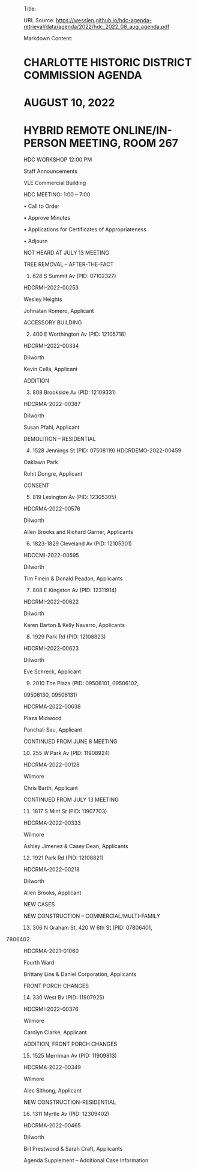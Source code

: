 Title: 

URL Source: https://wesslen.github.io/hdc-agenda-retrieval/data/agenda/2022/hdc_2022_08_aug_agenda.pdf

Markdown Content:
# CHARLOTTE HISTORIC DISTRICT COMMISSION AGENDA 

# AUGUST 10, 2022 

# HYBRID REMOTE ONLINE/IN-PERSON MEETING, ROOM 267 

HDC WORKSHOP 12:00 PM 

Staff Announcements 

VLE Commercial Building 

HDC MEETING: 1:00 – 7:00 

• Call to Order 

• Approve Minutes 

• Applications for Certificates of Appropriateness 

• Adjourn 

NOT HEARD AT JULY 13 MEETING 

TREE REMOVAL – AFTER-THE-FACT 

1. 628 S Summit Av (PID: 07102327) 

HDCRMI-2022-00253 

Wesley Heights 

Johnatan Romero, Applicant 

ACCESSORY BUILDING 

2. 400 E Worthington Av (PID: 12105718) 

HDCRMI-2022-00334 

Dilworth 

Kevin Cella, Applicant 

ADDITION 

3. 808 Brookside Av (PID: 12109331) 

HDCRMA-2022-00387 

Dilworth 

Susan Pfahl, Applicant 

DEMOLITION – RESIDENTIAL 

4. 1528 Jennings St (PID: 07508119) HDCRDEMO-2022-00459 

Oaklawn Park 

Rohit Dongre, Applicant 

CONSENT 

5. 819 Lexington Av (PID: 12305305) 

HDCRMA-2022-00576 

Dilworth 

Allen Brooks and Richard Garner, Applicants 

6. 1823-1829 Cleveland Av (PID: 12105301) 

HDCCMI-2022-00595 

Dilworth 

Tim Finein & Donald Peadon, Applicants 

7. 808 E Kingston Av (PID: 12311914) 

HDCRMI-2022-00622 

Dilworth 

Karen Barton & Kelly Navarro, Applicants 

8. 1929 Park Rd (PID: 12108823) 

HDCRMI-2022-00623 

Dilworth 

Eve Schreck, Applicant 

9. 2010 The Plaza (PID: 09506101, 09506102, 

09506130, 09506131) 

HDCRMA-2022-00638 

Plaza Midwood 

Panchali Sau, Applicant 

CONTINUED FROM JUNE 8 MEETING 

10. 255 W Park Av (PID: 11908924) 

HDCRMA-2022-00128 

Wilmore 

Chris Barth, Applicant 

CONTINUED FROM JULY 13 MEETING 

11. 1817 S Mint St (PID: 11907703) 

HDCRMA-2022-00333 

Wilmore 

Ashley Jimenez & Casey Dean, Applicants 

12. 1921 Park Rd (PID: 12108821) 

HDCRMA-2022-00218 

Dilworth 

Allen Brooks, Applicant 

NEW CASES 

NEW CONSTRUCTION – COMMERCIAL/MULTI-FAMILY 

13. 306 N Graham St, 420 W 6th St (PID: 07806401, 

07806402) 

HDCRMA-2021-01060 

Fourth Ward 

Brittany Lins & Daniel Corporation, Applicants 

FRONT PORCH CHANGES 

14. 330 West Bv (PID: 11907925) 

HDCRMI-2022-00376 

Wilmore 

Carolyn Clarke, Applicant 

ADDITION, FRONT PORCH CHANGES 

15. 1525 Merriman Av (PID: 11909813) 

HDCRMA-2022-00349 

Wilmore 

Alec Sithong, Applicant 

NEW CONSTRUCTION-RESIDENTIAL 

16. 1311 Myrtle Av (PID: 12309402) 

HDCRMA-2022-00465 

Dilworth 

Bill Prestwood & Sarah Craft, Applicants 

Agenda Supplement – Additional Case Information
